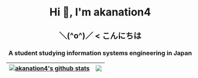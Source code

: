 <h1 align="center">Hi 👋, I'm akanation4</h1>
<h2 align="center">＼(^o^)／ < こんにちは
<h3 align="center">A student studying information systems engineering in Japan</h3>

| <a href="https://github.com/anuraghazra/github-readme-stats"><img align="center" src="https://github-readme-stats-ten-ruddy.vercel.app/api?username=akanation4&show_icons=true&include_all_commits=true&theme=great-gatsby&hide_border=true" alt="akanation4's github stats" /></a> | <a href="https://github.com/anuraghazra/github-readme-stats"><img align="center" src="https://github-readme-stats-ten-ruddy.vercel.app/api/top-langs/?username=akanation4&layout=compact&theme=great-gatsby&hide_border=true&langs_count=9" /></a> |
| ------------- | ------------- |
